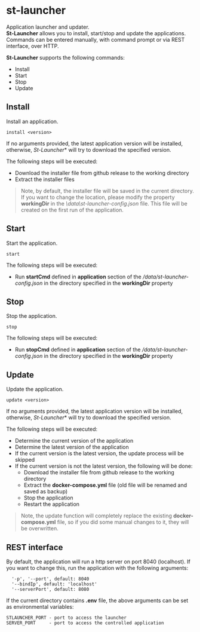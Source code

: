 # st-launcher
Application launcher and updater.  
**St-Launcher** allows you to install, start/stop and update the applications. Commands can be entered manually, with command prompt or via REST interface, over HTTP.

**St-Launcher** supports the following commands:  
- Install
- Start
- Stop
- Update
## Install

Install an application.  

```
install <version>
```
If no arguments provided, the latest application version will be installed, otherwise, *St-Launcher** will try to download the specified version.

The following steps will be executed:
- Download the installer file from github release to the working directory
- Extract the installer files

> Note, by default, the installer file will be saved in the current directory. If you want to change the location, please modify the property **workingDir** in the *\data\st-launcher-config.json* file. This file will be created on the first run of the application.



## Start

Start the application.  

```
start 
```

The following steps will be executed:
- Run **startCmd** defined in **application** section of the */data/st-launcher-config.json* in the directory specified in the **workingDir** property 

## Stop

Stop the application.  

```
stop 
```

The following steps will be executed:
- Run **stopCmd** defined in **application** section of the */data/st-launcher-config.json* in the directory specified in the **workingDir** property 


## Update

Update the application.  

```
update <version> 
```
If no arguments provided, the latest application version will be installed, otherwise, *St-Launcher** will try to download the specified version.

The following steps will be executed:


- Determine the current version of the application
- Determine the latest version of the application
- If the current version is the latest version, the update process will be skipped
- If the current version is not the latest version, the following will be done: 
    - Download the installer file from github release to the working directory
    - Extract the **docker-compose.yml** file (old file will be renamed and saved as backup)
    - Stop the application
    - Restart the application 

> Note, the update function will completely replace the existing  **docker-compose.yml** file, so if you did some manual changes to it, they will be overwritten.
## REST interface

By default, the application will run a http server on port 8040 (localhost).
If you want to change this, run the application with the following arguments:
``` 
  '-p', '--port', default: 8040
  '--bindIp', default: 'localhost'
  '--serverPort', default: 8080
```



If the current directory contains **.env** file, the above arguments can be set as environmental variables:

```
STLAUNCHER_PORT - port to access the launcher
SERVER_PORT     - port to access the controlled application
```



